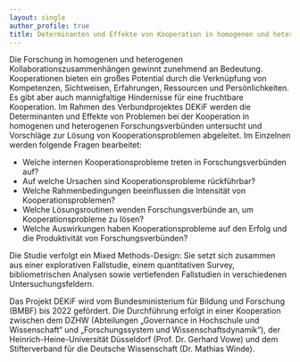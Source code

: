 ```yaml
---
layout: single
author_profile: true
title: Determinanten und Effekte von Kooperation in homogenen und heterogenen Forschungsverbünden
---
```




Die Forschung in homogenen und heterogenen Kollaborationszusammenhängen gewinnt zunehmend an Bedeutung. Kooperationen bieten ein großes Potential durch die Verknüpfung von Kompetenzen, Sichtweisen, Erfahrungen, Ressourcen und Persönlichkeiten. Es gibt aber auch mannigfaltige Hindernisse für eine fruchtbare Kooperation. Im Rahmen des Verbundprojektes DEKiF werden die Determinanten und Effekte von Problemen bei der Kooperation in homogenen und heterogenen Forschungsverbünden untersucht und Vorschläge zur Lösung von Kooperationsproblemen abgeleitet. Im Einzelnen werden folgende Fragen bearbeitet:

- Welche internen Kooperationsprobleme treten in Forschungsverbünden auf?
- Auf welche Ursachen sind Kooperationsprobleme rückführbar?
- Welche Rahmenbedingungen beeinflussen die Intensität von Kooperationsproblemen?
- Welche Lösungsroutinen wenden Forschungsverbünde an, um Kooperationsprobleme zu lösen?
- Welche Auswirkungen haben Kooperationsprobleme auf den Erfolg und die Produktivität von Forschungsverbünden?

Die Studie verfolgt ein Mixed Methods-Design: Sie setzt sich zusammen aus einer explorativen Fallstudie, einem quantitativen Survey, bibliometrischen Analysen sowie vertiefenden Fallstudien in verschiedenen Untersuchungsfeldern.

Das Projekt DEKiF wird vom Bundesministerium für Bildung und Forschung (BMBF) bis 2022 gefördert. Die Durchführung erfolgt in einer Kooperation zwischen dem DZHW (Abteilungen „Governance in Hochschule und Wissenschaft“ und „Forschungssystem und Wissenschaftsdynamik“), der Heinrich-Heine-Universität Düsseldorf (Prof. Dr. Gerhard Vowe) und dem Stifterverband für die Deutsche Wissenschaft (Dr. Mathias Winde).
